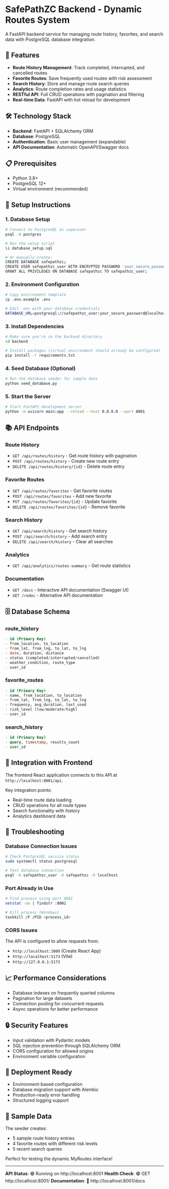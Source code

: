 # SafePathZC Backend - Dynamic Routes System

A FastAPI backend service for managing route history, favorites, and search data with PostgreSQL database integration.

## 🚀 Features

- **Route History Management**: Track completed, interrupted, and cancelled routes
- **Favorite Routes**: Save frequently used routes with risk assessment
- **Search History**: Store and manage route search queries
- **Analytics**: Route completion rates and usage statistics
- **RESTful API**: Full CRUD operations with pagination and filtering
- **Real-time Data**: FastAPI with hot reload for development

## 🛠️ Technology Stack

- **Backend**: FastAPI + SQLAlchemy ORM
- **Database**: PostgreSQL
- **Authentication**: Basic user management (expandable)
- **API Documentation**: Automatic OpenAPI/Swagger docs

## 📋 Prerequisites

- Python 3.8+
- PostgreSQL 12+
- Virtual environment (recommended)

## 🔧 Setup Instructions

### 1. Database Setup

```bash
# Connect to PostgreSQL as superuser
psql -U postgres

# Run the setup script
\i database_setup.sql

# Or manually create:
CREATE DATABASE safepathzc;
CREATE USER safepathzc_user WITH ENCRYPTED PASSWORD 'your_secure_password';
GRANT ALL PRIVILEGES ON DATABASE safepathzc TO safepathzc_user;
```

### 2. Environment Configuration

```bash
# Copy environment template
cp .env.example .env

# Edit .env with your database credentials
DATABASE_URL=postgresql://safepathzc_user:your_secure_password@localhost:5432/safepathzc
```

### 3. Install Dependencies

```bash
# Make sure you're in the backend directory
cd backend

# Install packages (virtual environment should already be configured)
pip install -r requirements.txt
```

### 4. Seed Database (Optional)

```bash
# Run the database seeder for sample data
python seed_database.py
```

### 5. Start the Server

```bash
# Start FastAPI development server
python -m uvicorn main:app --reload --host 0.0.0.0 --port 8001
```

## 📚 API Endpoints

### Route History

- `GET /api/routes/history` - Get route history with pagination
- `POST /api/routes/history` - Create new route entry
- `DELETE /api/routes/history/{id}` - Delete route entry

### Favorite Routes

- `GET /api/routes/favorites` - Get favorite routes
- `POST /api/routes/favorites` - Add new favorite
- `PUT /api/routes/favorites/{id}` - Update favorite
- `DELETE /api/routes/favorites/{id}` - Remove favorite

### Search History

- `GET /api/search/history` - Get search history
- `POST /api/search/history` - Add search entry
- `DELETE /api/search/history` - Clear all searches

### Analytics

- `GET /api/analytics/routes-summary` - Get route statistics

### Documentation

- `GET /docs` - Interactive API documentation (Swagger UI)
- `GET /redoc` - Alternative API documentation

## 🗄️ Database Schema

### route_history

```sql
- id (Primary Key)
- from_location, to_location
- from_lat, from_lng, to_lat, to_lng
- date, duration, distance
- status (completed/interrupted/cancelled)
- weather_condition, route_type
- user_id
```

### favorite_routes

```sql
- id (Primary Key)
- name, from_location, to_location
- from_lat, from_lng, to_lat, to_lng
- frequency, avg_duration, last_used
- risk_level (low/moderate/high)
- user_id
```

### search_history

```sql
- id (Primary Key)
- query, timestamp, results_count
- user_id
```

## 🔄 Integration with Frontend

The frontend React application connects to this API at `http://localhost:8001/api`.

Key integration points:

- Real-time route data loading
- CRUD operations for all route types
- Search functionality with history
- Analytics dashboard data

## 🐛 Troubleshooting

### Database Connection Issues

```bash
# Check PostgreSQL service status
sudo systemctl status postgresql

# Test database connection
psql -U safepathzc_user -d safepathzc -h localhost
```

### Port Already in Use

```bash
# Find process using port 8001
netstat -an | findstr :8001

# Kill process (Windows)
taskkill /F /PID <process_id>
```

### CORS Issues

The API is configured to allow requests from:

- `http://localhost:3000` (Create React App)
- `http://localhost:5173` (Vite)
- `http://127.0.0.1:5173`

## 📈 Performance Considerations

- Database indexes on frequently queried columns
- Pagination for large datasets
- Connection pooling for concurrent requests
- Async operations for better performance

## 🔒 Security Features

- Input validation with Pydantic models
- SQL injection prevention through SQLAlchemy ORM
- CORS configuration for allowed origins
- Environment variable configuration

## 🚀 Deployment Ready

- Environment-based configuration
- Database migration support with Alembic
- Production-ready error handling
- Structured logging support

## 📝 Sample Data

The seeder creates:

- 5 sample route history entries
- 4 favorite routes with different risk levels
- 5 recent search queries

Perfect for testing the dynamic MyRoutes interface!

---

**API Status**: 🟢 Running on http://localhost:8001
**Health Check**: 🟢 GET http://localhost:8001/
**Documentation**: 📖 http://localhost:8001/docs
